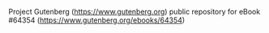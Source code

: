 Project Gutenberg (https://www.gutenberg.org) public repository for
eBook #64354 (https://www.gutenberg.org/ebooks/64354)
